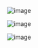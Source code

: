 ![image](https://github.com/user-attachments/assets/9bfeb49e-1fd0-44f5-a545-0e5f22ae0615)

![image](https://github.com/user-attachments/assets/8ee4e426-3730-4e10-8c93-08264a954787)


![image](https://github.com/user-attachments/assets/08d54d40-d728-4def-adee-f981cb7da177)
